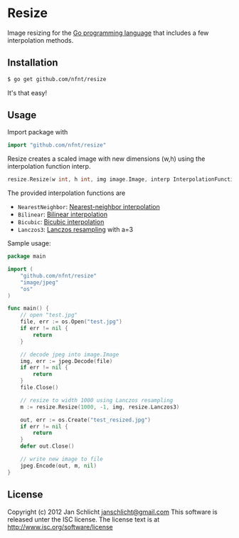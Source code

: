 Resize
======

Image resizing for the [Go programming language](http://golang.org) that includes a few interpolation methods.

Installation
------------

```bash
$ go get github.com/nfnt/resize
```

It's that easy!

Usage
-----

Import package with

```go
import "github.com/nfnt/resize"
```

Resize creates a scaled image with new dimensions (w,h) using the interpolation function interp.

```go
resize.Resize(w int, h int, img image.Image, interp InterpolationFunction) image.Image 
```

The provided interpolation functions are

- `NearestNeighbor`: [Nearest-neighbor interpolation](http://en.wikipedia.org/wiki/Nearest-neighbor_interpolation)
- `Bilinear`: [Bilinear interpolation](http://en.wikipedia.org/wiki/Bilinear_interpolation)
- `Bicubic`: [Bicubic interpolation](http://en.wikipedia.org/wiki/Bicubic_interpolation)
- `Lanczos3`: [Lanczos resampling](http://en.wikipedia.org/wiki/Lanczos_resampling) with a=3

Sample usage:

```go
package main

import (
	"github.com/nfnt/resize"
	"image/jpeg"
	"os"
)

func main() {
	// open "test.jpg"
	file, err := os.Open("test.jpg")
	if err != nil {
		return
	}

	// decode jpeg into image.Image
	img, err := jpeg.Decode(file)
	if err != nil {
		return
	}
	file.Close()

	// resize to width 1000 using Lanczos resampling
	m := resize.Resize(1000, -1, img, resize.Lanczos3)

	out, err := os.Create("test_resized.jpg")
	if err != nil {
		return
	}
	defer out.Close()

	// write new image to file
	jpeg.Encode(out, m, nil)
}
```

License
-------

Copyright (c) 2012 Jan Schlicht <janschlicht@gmail.com>
This software is released unter the ISC license.
The license text is at <http://www.isc.org/software/license>
